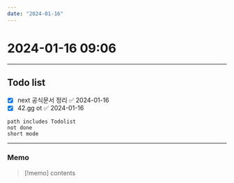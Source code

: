 ```yaml
---
date: "2024-01-16"
---
```

# 2024-01-16 09:06
---
## Todo list

- [x] next 공식문서 정리 ✅ 2024-01-16
- [x] 42.gg ot ✅ 2024-01-16
```tasks
path includes Todolist
not done
short mode
```
---
### Memo
> [!memo]
> contents
